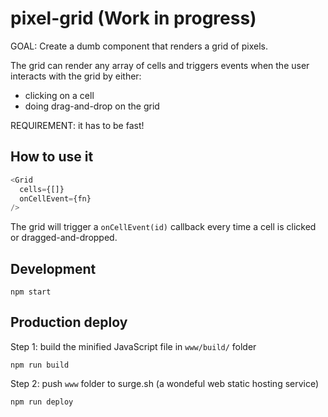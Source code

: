 # pixel-grid (Work in progress)

GOAL: Create a dumb component that renders a grid of pixels.

The grid can render any array of cells and triggers events when the user interacts with the grid by either:
* clicking on a cell
* doing drag-and-drop on the grid

REQUIREMENT: it has to be fast!

## How to use it

```js
<Grid
  cells={[]}
  onCellEvent={fn}
/>
```

The grid will trigger a `onCellEvent(id)` callback every time a cell is clicked or dragged-and-dropped.

## Development

```
npm start
```

## Production deploy

Step 1: build the minified JavaScript file in `www/build/` folder

```
npm run build
```

Step 2: push `www` folder to surge.sh (a wondeful web static hosting service)

```
npm run deploy
```
